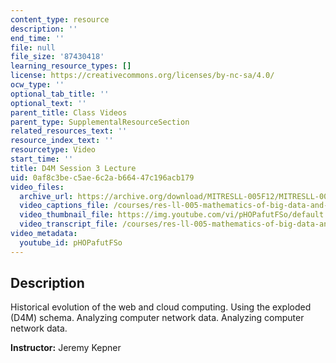 ```yaml
---
content_type: resource
description: ''
end_time: ''
file: null
file_size: '87430418'
learning_resource_types: []
license: https://creativecommons.org/licenses/by-nc-sa/4.0/
ocw_type: ''
optional_tab_title: ''
optional_text: ''
parent_title: Class Videos
parent_type: SupplementalResourceSection
related_resources_text: ''
resource_index_text: ''
resourcetype: Video
start_time: ''
title: D4M Session 3 Lecture
uid: 0af8c3be-c5ae-6c2a-b664-47c196acb179
video_files:
  archive_url: https://archive.org/download/MITRESLL-005F12/MITRESLL-005F12_L03_Lec_300k.mp4
  video_captions_file: /courses/res-ll-005-mathematics-of-big-data-and-machine-learning-january-iap-2020/677fad77ddb05469b9e26fad4911ae9f_pHOPafutFSo.vtt
  video_thumbnail_file: https://img.youtube.com/vi/pHOPafutFSo/default.jpg
  video_transcript_file: /courses/res-ll-005-mathematics-of-big-data-and-machine-learning-january-iap-2020/8621555eca34a82ed95ce05d45047971_pHOPafutFSo.pdf
video_metadata:
  youtube_id: pHOPafutFSo
---
```


Description
-----------

Historical evolution of the web and cloud computing. Using the exploded (D4M) schema. Analyzing computer network data. Analyzing computer network data.

**Instructor:** Jeremy Kepner

